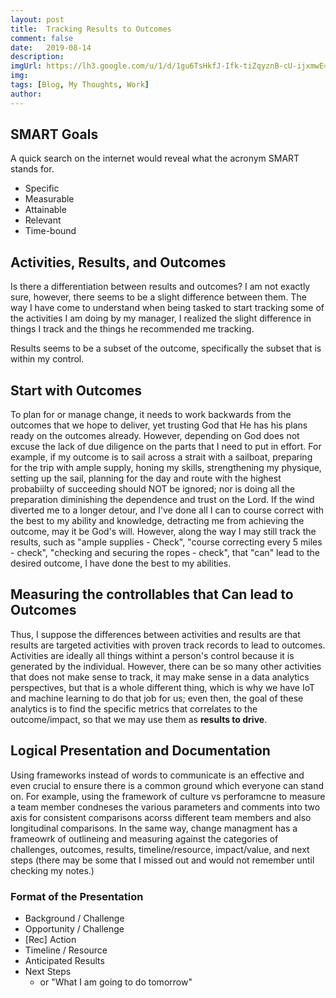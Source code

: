 ```yaml
---
layout: post
title:  Tracking Results to Outcomes
comment: false
date:   2019-08-14
description: 
imgUrl: https://lh3.google.com/u/1/d/1gu6TsHkfJ-Ifk-tiZqyznB-cU-ijxmwE=w2560-h1248-iv1
img: 
tags: [Blog, My Thoughts, Work]
author:
---
```


## SMART Goals

A quick search on the internet would reveal what the acronym SMART stands for.

* Specific
* Measurable
* Attainable
* Relevant
* Time-bound

## Activities, Results, and Outcomes

Is there a differentiation between results and outcomes? I am not exactly sure, however, there seems to be a slight difference between them. The way I have come to understand when being tasked to start tracking some of the activities I am doing by my manager, I realized the slight difference in things I track and the things he recommended me tracking.

Results seems to be a subset of the outcome, specifically the subset that is within my control.

## Start with Outcomes

To plan for or manage change, it needs to work backwards from the outcomes that we hope to deliver, yet trusting God that He has his plans ready on the outcomes already. However, depending on God does not excuse the lack of due diligence on the parts that I need to put in effort. For example, if my outcome is to sail across a strait with a sailboat, preparing for the trip with ample supply, honing my skills, strengthening my physique, setting up the sail, planning for the day and route with the highest probabiilty of succeeding should NOT be ignored; nor is doing all the preparation diminishing the dependence and trust on the Lord. If the wind diverted me to a longer detour, and I've done all I can to course correct with the best to my ability and knowledge, detracting me from achieving the outcome, may it be God's will. However, along the way I may still track the results, such as "ample supplies - Check", "course correcting every 5 miles - check", "checking and securing the ropes - check", that "can" lead to the desired outcome, I have done the best to my abilities.

## Measuring the controllables that **Can** lead to Outcomes

Thus, I suppose the differences between activities and results are that results are targeted activities with proven track records to lead to outcomes. Activities are ideally all things withint a person's control because it is generated by the individual. However, there can be so many other activities that does not make sense to track, it may make sense in a data analytics perspectives, but that is a whole different thing, which is why we have IoT and machine learning to do that job for us; even then, the goal of these analytics is to find the specific metrics that correlates to the outcome/impact, so that we may use them as **results to drive**.

## Logical Presentation and Documentation

Using frameworks instead of words to communicate is an effective and even crucial to ensure there is a common ground which everyone can stand on. For example, using the framework of culture vs perforamcne to measure a team member condneses the various parameters and comments into two axis for consistent comparisons acorss different team members and also longitudinal comparisons. In the same way, change managment has a frameowrk of outlineing and measuring against the categories of challenges, outcomes, results, timeline/resource, impact/value, and next steps (there may be some that I missed out and would not remember until checking my notes.)

### Format of the Presentation

- Background / Challenge
- Opportunity / Challenge
- [Rec] Action
- Timeline / Resource
- Anticipated Results
- Next Steps
  - or "What I am going to do tomorrow"

